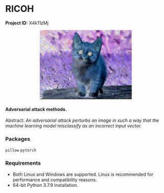 # RICOH

**Project ID:** X4k11zMj

<p align="center">
  <img src="https://github.com/epochlab/ricoh/blob/main/sample.png">
</p>

#### Adversarial attack methods.
Abstract: *An adversarial attack perturbs an image in such a way that the machine learning model misclassify as an incorrect input vector.*

### Packages
`pillow` `pytorch`

### Requirements
- Both Linux and Windows are supported. Linux is recommended for performance and compatibility reasons.
- 64-bit Python 3.7.9 installation.